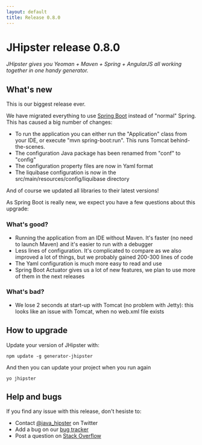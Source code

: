 ```yaml
---
layout: default
title: Release 0.8.0
---
```


JHipster release 0.8.0
==================

*JHipster gives you Yeoman + Maven + Spring + AngularJS all working together in one handy generator.*

What's new
----------

This is our biggest release ever.

We have migrated everything to use [Spring Boot](http://projects.spring.io/spring-boot/) instead of "normal" Spring. This has caused a big number of changes:

- To run the application you can either run the "Application" class from your IDE, or execute "mvn spring-boot:run". This runs Tomcat behind-the-scenes.
- The configuration Java package has been renamed from "conf" to "config"
- The configuration property files are now in Yaml format
- The liquibase configuration is now in the src/main/resources/config/liquibase directory

And of course we updated all libraries to their latest versions!

As Spring Boot is really new, we expect you have a few questions about this upgrade:

### What's good?

- Running the application from an IDE without Maven. It's faster (no need to launch Maven) and it's easier to run with a debugger
- Less lines of configuration. It's complicated to compare as we also improved a lot of things, but we probably gained 200-300 lines of code
- The Yaml configuration is much more easy to read and use
- Spring Boot Actuator gives us a lot of new features, we plan to use more of them in the next releases

### What's bad?

- We lose 2 seconds at start-up with Tomcat (no problem with Jetty): this looks like an issue with Tomcat, when no web.xml file exists


How to upgrade
------------

Update your version of JHipster with:

```
npm update -g generator-jhipster
```

And then you can update your project when you run again

```
yo jhipster
```

Help and bugs
--------------

If you find any issue with this release, don't hesiste to:

- Contact [@java_hipster](https://twitter.com/java_hipster) on Twitter
- Add a bug on our [bug tracker](https://github.com/jhipster/generator-jhipster/issues?state=open)
- Post a question on [Stack Overflow](http://stackoverflow.com/tags/jhipster/info)
